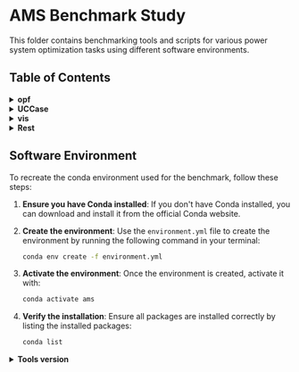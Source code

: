 # AMS Benchmark Study

This folder contains benchmarking tools and scripts for various power system optimization tasks using different software environments.

## Table of Contents

<details>
<summary><strong>opf</strong></summary>

- **[cases](./opf/cases/):** Power flow cases in MATPOWER .m format, and some EDUC cases in AMS .xlsx format.
- **[bench_opf.ipynb](./opf/bench_opf.ipynb):** Benchmarking notebook for OPF, using AMS and pandapower.
- **[bench_opf_repeat.ipynb](./opf/bench_opf_repeat.ipynb):** Benchmarking notebook for OPF with multiple load levels, using AMS and pandapower.
- **[bench_opf.m](./opf/bench_opf.m):** Benchmarking script for OPF, using MATPOWER with MATLAB.
- **[bench_opf_repeat.m](./opf/bench_opf_repeat.m):** Benchmarking script for OPF with multiple load levels, using MATPOWER with MATLAB.
- **[lfs_data.csv](./opf/lfs_data.csv):** Load profiles for `bench_opf_repeat.ipynb` and `bench_opf_repeat.m`.
- **[bench_educ.ipynb](./opf/bench_educ.ipynb):** Benchmarking notebook for EDUC, using AMS.
- **[bench_educ_large.ipynb](./opf/bench_educ_large.ipynb):** Benchmarking notebook for large-scale EDUC, using AMS.

</details>

<details>
<summary><strong>UCCase</strong></summary>

- **Large-scale unit commitment case synthesized from the Grid Optimization Competition (GOC) Challenge 2.**

</details>

<details>
<summary><strong>vis</strong></summary>

- **[bench_vis.ipynb](./vis/bench_vis.ipynb):** Benchmarking notebook for virtual inertia support.

</details>

<details>
<summary><strong>Rest</strong></summary>

- **[bench_plot.ipynb](./bench_plot.ipynb):** Plotting notebook for the benchmarking results.

</details>

## Software Environment

To recreate the conda environment used for the benchmark, follow these steps:

1. **Ensure you have Conda installed**: If you don't have Conda installed, you can download and install it from the official Conda website.
1. **Create the environment**: Use the `environment.yml` file to create the environment by running the following command in your terminal:

    ```bash
    conda env create -f environment.yml
    ```
1. **Activate the environment**: Once the environment is created, activate it with:

    ```bash
    conda activate ams
    ```
1. **Verify the installation**: Ensure all packages are installed correctly by listing the installed packages:

    ```bash
    conda list
    ```

<details>
<summary><strong>Tools version</strong></summary>

- **Python**: 3.10.0
- **ltbams**: 0.9.10.post18+g43b7dbe3
- **cvxpy**: 1.5.3
- **pandapower**: 2.14.11
- **PYPOWER**: 5.1.17
- **gurobipy**: 11.0.3
- **mosek**: 10.2.6
- **ecos**: 2.0.14
- **scs**: 3.2.7
- **piqp**: 0.4.2
- **osqp**: 0.6.7.post0
- **numba**: 0.60.0
- **MATLAB**: Version 24.2.0.2740171 (R2024b) Update 1
- **MATPOWER**: Version 7.1 (08-Oct-2020)

</details>
